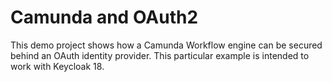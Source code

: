 # Camunda and OAuth2

This demo project shows how a Camunda Workflow engine can be secured behind an OAuth identity provider. This particular example
is intended to work with Keycloak 18.